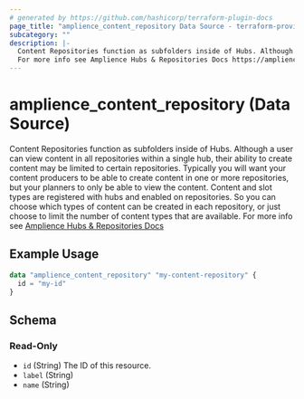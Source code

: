 ```yaml
---
# generated by https://github.com/hashicorp/terraform-plugin-docs
page_title: "amplience_content_repository Data Source - terraform-provider-amplience"
subcategory: ""
description: |-
  Content Repositories function as subfolders inside of Hubs. Although a user can view content in all repositories within a single hub, their ability to create content may be limited to certain repositories. Typically you will want your content producers to be able to create content in one or more repositories, but your planners to only be able to view the content. Content and slot types are registered with hubs and enabled on repositories. So you can choose which types of content can be created in each repository, or just choose to limit the number of content types that are available.
  For more info see Amplience Hubs & Repositories Docs https://amplience.com/docs/intro/hubsandrepositories.html
---
```


# amplience_content_repository (Data Source)

Content Repositories function as subfolders inside of Hubs. Although a user can view content in all repositories within a single hub, their ability to create content may be limited to certain repositories. Typically you will want your content producers to be able to create content in one or more repositories, but your planners to only be able to view the content. Content and slot types are registered with hubs and enabled on repositories. So you can choose which types of content can be created in each repository, or just choose to limit the number of content types that are available.
For more info see [Amplience Hubs & Repositories Docs](https://amplience.com/docs/intro/hubsandrepositories.html)

## Example Usage

```terraform
data "amplience_content_repository" "my-content-repository" {
  id = "my-id"
}
```

<!-- schema generated by tfplugindocs -->
## Schema

### Read-Only

- `id` (String) The ID of this resource.
- `label` (String)
- `name` (String)
